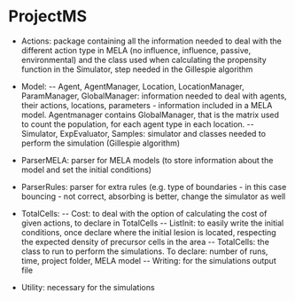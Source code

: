 # ProjectMS

- Actions: package containing all the information needed to deal with the different action type in MELA (no influence, influence, passive, environmental)  and the class used when calculating the propensity function in the Simulator, step needed in the Gillespie algorithm

- Model: 
-- Agent, AgentManager, Location, LocationManager, ParamManager, GlobalManager: information needed to deal with agents, their actions, locations, parameters - information included in a MELA model. Agentmanager contains GlobalManager, that is the matrix used to count the population, for each agent type in each location. 
-- Simulator, ExpEvaluator, Samples: simulator and classes needed to perform the simulation (Gillespie algorithm)

- ParserMELA: parser for MELA models (to store information about the model and set the initial conditions)

- ParserRules: parser for extra rules (e.g. type of boundaries - in this case bouncing - not correct, absorbing is better, change the simulator as well 

- TotalCells:
-- Cost: to deal with the option of calculating the cost of given actions, to declare in TotalCells
-- ListInit: to easily write the initial conditions, once declare where the initial lesion is located, respecting the expected density of precursor cells in the area
-- TotalCells: the class to run to perform the simulations. To declare: number of runs, time, project folder, MELA model
-- Writing: for the simulations output file

- Utility: necessary for the simulations


